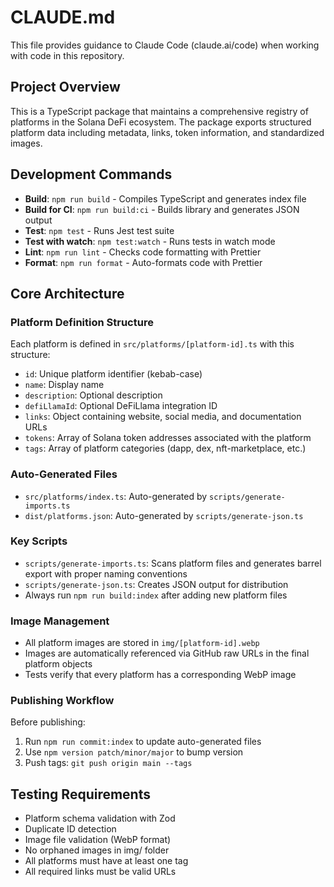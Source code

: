 # CLAUDE.md

This file provides guidance to Claude Code (claude.ai/code) when working with code in this repository.

## Project Overview

This is a TypeScript package that maintains a comprehensive registry of platforms in the Solana DeFi ecosystem. The package exports structured platform data including metadata, links, token information, and standardized images.

## Development Commands

- **Build**: `npm run build` - Compiles TypeScript and generates index file
- **Build for CI**: `npm run build:ci` - Builds library and generates JSON output
- **Test**: `npm test` - Runs Jest test suite
- **Test with watch**: `npm test:watch` - Runs tests in watch mode
- **Lint**: `npm run lint` - Checks code formatting with Prettier
- **Format**: `npm run format` - Auto-formats code with Prettier

## Core Architecture

### Platform Definition Structure

Each platform is defined in `src/platforms/[platform-id].ts` with this structure:

- `id`: Unique platform identifier (kebab-case)
- `name`: Display name
- `description`: Optional description
- `defiLlamaId`: Optional DeFiLlama integration ID
- `links`: Object containing website, social media, and documentation URLs
- `tokens`: Array of Solana token addresses associated with the platform
- `tags`: Array of platform categories (dapp, dex, nft-marketplace, etc.)

### Auto-Generated Files

- `src/platforms/index.ts`: Auto-generated by `scripts/generate-imports.ts`
- `dist/platforms.json`: Auto-generated by `scripts/generate-json.ts`

### Key Scripts

- `scripts/generate-imports.ts`: Scans platform files and generates barrel export with proper naming conventions
- `scripts/generate-json.ts`: Creates JSON output for distribution
- Always run `npm run build:index` after adding new platform files

### Image Management

- All platform images are stored in `img/[platform-id].webp`
- Images are automatically referenced via GitHub raw URLs in the final platform objects
- Tests verify that every platform has a corresponding WebP image

### Publishing Workflow

Before publishing:

1. Run `npm run commit:index` to update auto-generated files
2. Use `npm version patch/minor/major` to bump version
3. Push tags: `git push origin main --tags`

## Testing Requirements

- Platform schema validation with Zod
- Duplicate ID detection
- Image file validation (WebP format)
- No orphaned images in img/ folder
- All platforms must have at least one tag
- All required links must be valid URLs
